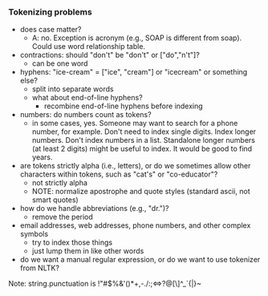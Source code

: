 ### Tokenizing problems

- does case matter?
  - A: no. Exception is acronym (e.g., SOAP is different from soap). Could use word relationship table.
- contractions: should "don't" be "don't" or ["do","n't"]?
  - can be one word
- hyphens: "ice-cream" = ["ice", "cream"] or "icecream" or something else?
  - split into separate words
  - what about end-of-line hyphens?
    - recombine end-of-line hyphens before indexing
- numbers: do numbers count as tokens?
  - in some cases, yes. Someone may want to search for a phone number, for example. Don't need to index single digits. 
  Index longer numbers. Don't index numbers in a list. Standalone longer numbers (at least 2 digits) might be useful to index.
  It would be good to find years.
- are tokens strictly alpha (i.e., letters), or do we sometimes allow other characters within tokens, such as "cat's" or "co-educator"?
  - not strictly alpha
  - NOTE: normalize apostrophe and quote styles (standard ascii, not smart quotes)
- how do we handle abbreviations (e.g., "dr.")?
  - remove the period
- email addresses, web addresses, phone numbers, and other complex symbols
  - try to index those things
  - just lump them in like other words
- do we want a manual regular expression, or do we want to use tokenizer from NLTK?

Note: string.punctuation is !"#$%&\'()*+,-./:;<=>?@[\\]^_`{|}~
